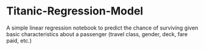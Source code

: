 # Titanic-Regression-Model
A simple linear regression notebook to predict the chance of surviving given basic characteristics about a passenger (travel class, gender, deck, fare paid, etc.)
